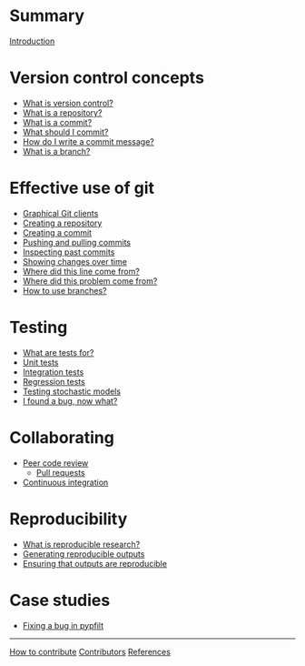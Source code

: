 # Summary

[Introduction](README.md)

# Version control concepts

- [What is version control?](version-control/what-is-version-control.md)
- [What is a repository?](version-control/what-is-a-repository.md)
- [What is a commit?](version-control/what-is-a-commit.md)
- [What should I commit?](version-control/what-should-I-commit.md)
- [How do I write a commit message?](version-control/how-do-I-write-a-commit-message.md)
- [What is a branch?](version-control/what-is-a-branch.md)

# Effective use of git

- [Graphical Git clients](using-git/graphical-git-clients.md)
- [Creating a repository](using-git/creating-a-repository.md)
- [Creating a commit](using-git/creating-a-commit.md)
- [Pushing and pulling commits](using-git/pushing-and-pulling-commits.md)
- [Inspecting past commits](using-git/inspecting-past-commits.md)
- [Showing changes over time](using-git/showing-changes-over-time.md)
- [Where did this line come from?](using-git/where-did-this-line-come-from.md)
- [Where did this problem come from?](using-git/where-did-this-problem-come-from.md)
- [How to use branches?](using-git/how-to-use-branches.md)

# Testing

- [What are tests for?]()
- [Unit tests]()
- [Integration tests]()
- [Regression tests]()
- [Testing stochastic models]()
- [I found a bug, now what?]()

# Collaborating

- [Peer code review]()
  - [Pull requests]()
- [Continuous integration]()

# Reproducibility

- [What is reproducible research?]()
- [Generating reproducible outputs]()
- [Ensuring that outputs are reproducible]()

# Case studies

- [Fixing a bug in pypfilt](case-studies/moss-pypfilt-earlier-states.md)

-----------

[How to contribute](how-to-contribute.md)
[Contributors](contributors.md)
[References]()
